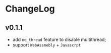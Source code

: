 # ChangeLog

## v0.1.1

* add `no_thread` feature to disable multithread;
* support `WebAssmebly` + `Javascrpt`

